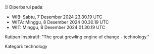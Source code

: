 ⏰ Diperbarui pada:
- WIB: Sabtu, 7 Desember 2024 23.30.19 UTC
- WITA: Minggu, 8 Desember 2024 00.30.19 UTC
- WIT: Minggu, 8 Desember 2024 01.30.19 UTC

Kutipan Inspiratif:
"The great growling engine of change - technology."


Kategori: technology

